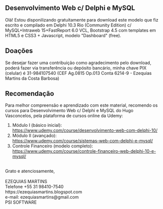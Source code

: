 ## Desenvolvimento Web c/ Delphi e MySQL
Olá! Estou disponilizando gratuitamente para download este modelo que fiz escrito e compilado em Delphi 10.3 Rio (Community Edition) c/ MySQL+Intraweb 15+FastReport 6.0 VCL, Bootstrap 4.5 com templates em HTML5 e CSS3 + Javascript, modelo "Dashboard" (free).

## Doações
Se desejar fazer uma contribuição como agradecimento pelo download, poderá fazer via transferência ou depósito bancário, minha chave PIX (celular) é 31-984107540 (CEF Ag.0815 Op.013 Conta 6214-9 - Ezequias Martins da Costa Barbosa)

## Recomendação
Para melhor compreensão e aprendizado com este material, recomendo os cursos para Desenvolvimento Web c/ Delphi e MySQL do Hugo Vasconcelos, pela plataforma 
de cursos online da Udemy:
<br>
1. Módulo I (básico inicial):<br>
https://www.udemy.com/course/desenvolvimento-web-com-delphi-10/
2. Módulo II (avançado):<br>
https://www.udemy.com/course/sistemas-web-com-delphi-e-mysql/
3. Controle Financeiro (modelo completo):<br>
https://www.udemy.com/course/controle-financeiro-web-delphi-10-e-mysql/
<br>
Grato e atenciosamente,<br>
<br>
EZEQUIAS MARTINS<br>
Telefone +55 31 98410-7540<br>
https://ezequiasmartins.blogspot.com<br>
e-mail: ezequiasmartins@gmail.com<br>
PSI SOFTWARE
